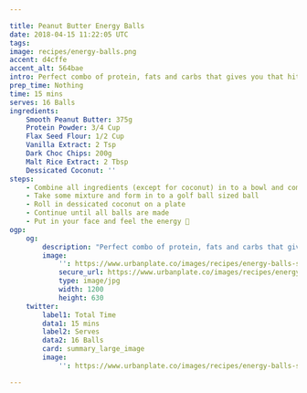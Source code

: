 ```yaml
---

title: Peanut Butter Energy Balls
date: 2018-04-15 11:22:05 UTC
tags:
image: recipes/energy-balls.png
accent: d4cffe
accent_alt: 564bae
intro: Perfect combo of protein, fats and carbs that gives you that hit of energy when you need it.
prep_time: Nothing
time: 15 mins
serves: 16 Balls
ingredients:
    Smooth Peanut Butter: 375g
    Protein Powder: 3/4 Cup
    Flax Seed Flour: 1/2 Cup 
    Vanilla Extract: 2 Tsp
    Dark Choc Chips: 200g
    Malt Rice Extract: 2 Tbsp 
    Dessicated Coconut: ''
steps:
    - Combine all ingredients (except for coconut) in to a bowl and combine.
    - Take some mixture and form in to a golf ball sized ball
    - Roll in dessicated coconut on a plate
    - Continue until all balls are made
    - Put in your face and feel the energy 💪
ogp:
    og:
        description: "Perfect combo of protein, fats and carbs that gives you that hit of energy when you need it."
        image:
            '': https://www.urbanplate.co/images/recipes/energy-balls-share.jpg
            secure_url: https://www.urbanplate.co/images/recipes/energy-balls-share.jpg
            type: image/jpg
            width: 1200
            height: 630
    twitter:
        label1: Total Time
        data1: 15 mins
        label2: Serves
        data2: 16 Balls
        card: summary_large_image
        image:
            '': https://www.urbanplate.co/images/recipes/energy-balls-share.jpg

---
```

